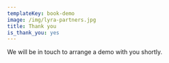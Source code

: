 ```yaml
---
templateKey: book-demo
image: /img/lyra-partners.jpg
title: Thank you
is_thank_you: yes
---
```


We will be in touch to arrange a demo with you shortly.
